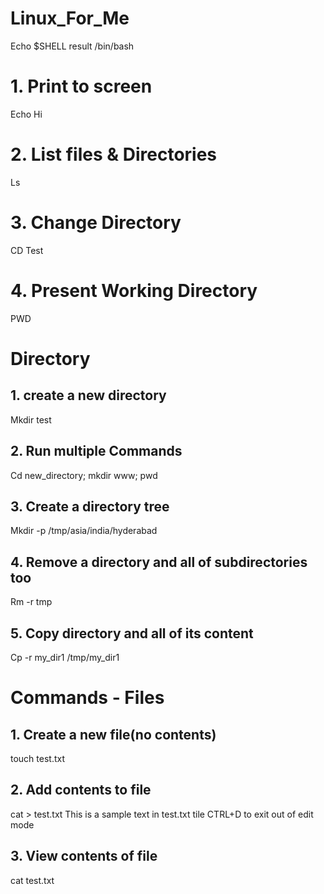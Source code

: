 # Linux_For_Me
Echo $SHELL  result /bin/bash

# 1. Print to screen
Echo Hi

# 2. List files & Directories
Ls
# 3. Change Directory
CD Test

# 4. Present Working Directory
PWD
# Directory
## 1. create a new directory
Mkdir test

## 2. Run multiple Commands
Cd new_directory; mkdir www; pwd

## 3. Create a directory tree
Mkdir -p /tmp/asia/india/hyderabad

## 4. Remove a directory and all of subdirectories too
Rm -r tmp

## 5. Copy directory and all of its content
Cp -r   my_dir1 /tmp/my_dir1

# Commands - Files
## 1. Create a new file(no contents)
touch test.txt
## 2. Add contents to file
cat > test.txt
This is a sample text in test.txt tile
CTRL+D to exit out of edit mode
## 3. View contents of file
cat test.txt
